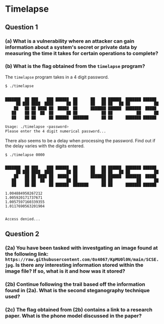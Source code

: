 # Timelapse

## Question 1

### (a) What is a vulnerability where an attacker can gain information about a system's secret or private data by measuring the time it takes for certain operations to complete?
### (b) What is the flag obtained from the `timelapse` program?

The `timelapse` program takes in a 4 digit password.
```sh
$ ./timelapse 

  
███████  ██ ███    ███ ██████  ██      ██   ██ ██████  ███████ ██████  
     ██ ███ ████  ████      ██ ██      ██   ██ ██   ██ ██           ██ 
    ██   ██ ██ ████ ██  █████  ██      ███████ ██████  ███████  █████  
   ██    ██ ██  ██  ██      ██ ██           ██ ██           ██      ██ 
   ██    ██ ██      ██ ██████  ███████      ██ ██      ███████ ██████
  
Usage: ./timelapse <password>
Please enter the 4 digit numerical password...
```

There also seems to be a delay when processing the password. Find out if the delay varies with the digits entered.
```
$ ./timelapse 0000

  
███████  ██ ███    ███ ██████  ██      ██   ██ ██████  ███████ ██████  
     ██ ███ ████  ████      ██ ██      ██   ██ ██   ██ ██           ██ 
    ██   ██ ██ ████ ██  █████  ██      ███████ ██████  ███████  █████  
   ██    ██ ██  ██  ██      ██ ██           ██ ██           ██      ██ 
   ██    ██ ██      ██ ██████  ███████      ██ ██      ███████ ██████
  
1.004884958267212
1.005920171737671
1.0057597160339355
1.0117690563201904


Access denied...
```
## Question 2

### (2a) You have been tasked with investgating an image found at the following link: `https://raw.githubusercontent.com/0x4067/KpMU0l0N/main/SCSE.jpg`. Is there any interesting information stored within the image file? If so, what is it and how was it stored?

### (2b) Continue following the trail based off the information found in (2a). What is the second steganography technique used?

### (2c) The flag obtained from (2b) contains a link to a research paper. What is the phone model discussed in the paper?